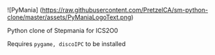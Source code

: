 ![PyMania]
(https://raw.githubusercontent.com/PretzelCA/sm-python-clone/master/assets/PyManiaLogoText.png)

Python clone of Stepmania for ICS2O0

Requires ``pygame, discoIPC`` to be installed